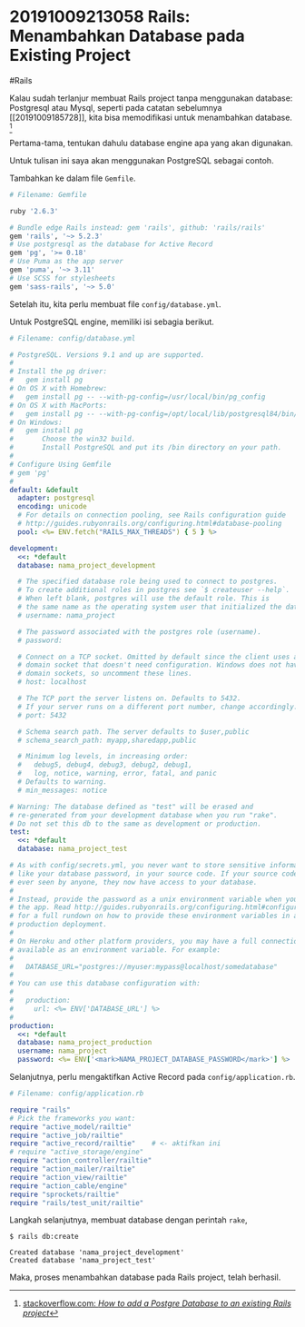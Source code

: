 # 20191009213058 Rails: Menambahkan Database pada Existing Project

#Rails

Kalau sudah terlanjur membuat Rails project tanpa menggunakan database: Postgresql atau Mysql, seperti pada catatan sebelumnya [[20191009185728]], kita bisa memodifikasi untuk menambahkan database. [^1]

Pertama-tama, tentukan dahulu database engine apa yang akan digunakan.

Untuk tulisan ini saya akan menggunakan PostgreSQL sebagai contoh.

Tambahkan ke dalam file `Gemfile`.

```ruby
# Filename: Gemfile

ruby '2.6.3'

# Bundle edge Rails instead: gem 'rails', github: 'rails/rails'
gem 'rails', '~> 5.2.3'
# Use postgresql as the database for Active Record
gem 'pg', '>= 0.18'
# Use Puma as the app server
gem 'puma', '~> 3.11'
# Use SCSS for stylesheets
gem 'sass-rails', '~> 5.0'
```

Setelah itu, kita perlu membuat file `config/database.yml`.

Untuk PostgreSQL engine, memiliki isi sebagia berikut.

```yaml
# Filename: config/database.yml

# PostgreSQL. Versions 9.1 and up are supported.
#
# Install the pg driver:
#   gem install pg
# On OS X with Homebrew:
#   gem install pg -- --with-pg-config=/usr/local/bin/pg_config
# On OS X with MacPorts:
#   gem install pg -- --with-pg-config=/opt/local/lib/postgresql84/bin/pg_config
# On Windows:
#   gem install pg
#       Choose the win32 build.
#       Install PostgreSQL and put its /bin directory on your path.
#
# Configure Using Gemfile
# gem 'pg'
#
default: &default
  adapter: postgresql
  encoding: unicode
  # For details on connection pooling, see Rails configuration guide
  # http://guides.rubyonrails.org/configuring.html#database-pooling
  pool: <%= ENV.fetch("RAILS_MAX_THREADS") { 5 } %>

development:
  <<: *default
  database: nama_project_development

  # The specified database role being used to connect to postgres.
  # To create additional roles in postgres see `$ createuser --help`.
  # When left blank, postgres will use the default role. This is
  # the same name as the operating system user that initialized the database.
  # username: nama_project

  # The password associated with the postgres role (username).
  # password:

  # Connect on a TCP socket. Omitted by default since the client uses a
  # domain socket that doesn't need configuration. Windows does not have
  # domain sockets, so uncomment these lines.
  # host: localhost

  # The TCP port the server listens on. Defaults to 5432.
  # If your server runs on a different port number, change accordingly.
  # port: 5432

  # Schema search path. The server defaults to $user,public
  # schema_search_path: myapp,sharedapp,public

  # Minimum log levels, in increasing order:
  #   debug5, debug4, debug3, debug2, debug1,
  #   log, notice, warning, error, fatal, and panic
  # Defaults to warning.
  # min_messages: notice

# Warning: The database defined as "test" will be erased and
# re-generated from your development database when you run "rake".
# Do not set this db to the same as development or production.
test:
  <<: *default
  database: nama_project_test

# As with config/secrets.yml, you never want to store sensitive information,
# like your database password, in your source code. If your source code is
# ever seen by anyone, they now have access to your database.
#
# Instead, provide the password as a unix environment variable when you boot
# the app. Read http://guides.rubyonrails.org/configuring.html#configuring-a-database
# for a full rundown on how to provide these environment variables in a
# production deployment.
#
# On Heroku and other platform providers, you may have a full connection URL
# available as an environment variable. For example:
#
#   DATABASE_URL="postgres://myuser:mypass@localhost/somedatabase"
#
# You can use this database configuration with:
#
#   production:
#     url: <%= ENV['DATABASE_URL'] %>
#
production:
  <<: *default
  database: nama_project_production
  username: nama_project
  password: <%= ENV['<mark>NAMA_PROJECT_DATABASE_PASSWORD</mark>'] %>
```

Selanjutnya, perlu mengaktifkan Active Record pada `config/application.rb`.

```ruby
# Filename: config/application.rb

require "rails"
# Pick the frameworks you want:
require "active_model/railtie"
require "active_job/railtie"
require "active_record/railtie"    # <- aktifkan ini
# require "active_storage/engine"
require "action_controller/railtie"
require "action_mailer/railtie"
require "action_view/railtie"
require "action_cable/engine"
require "sprockets/railtie"
require "rails/test_unit/railtie"
```

Langkah selanjutnya, membuat database dengan perintah `rake`,

```terminal
$ rails db:create
```

```
Created database 'nama_project_development'
Created database 'nama_project_test'
```

Maka, proses menambahkan database pada Rails project, telah berhasil.


[^1]: [stackoverflow.com: _How to add a Postgre Database to an existing Rails project_](https://stackoverflow.com/a/48025954/4862516)
